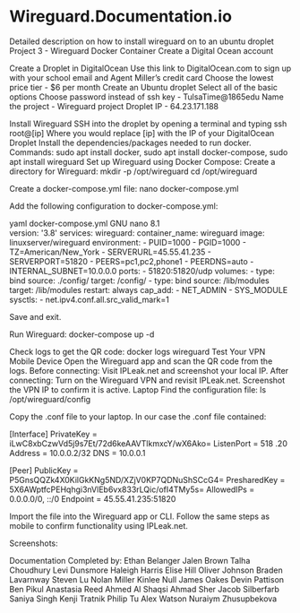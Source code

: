 # Wireguard.Documentation.io
Detailed description on how to install wireguard on to an ubuntu droplet 
Project 3 - Wireguard Docker Container
Create a Digital Ocean account

Create a Droplet in DigitalOcean
Use this link to DigitalOcean.com to sign up with your school email and Agent Miller’s credit card
Choose the lowest price tier - $6 per month
Create an Ubuntu droplet
Select all of the basic options
Choose password instead of ssh key - TulsaTime@1865edu
Name the project - Wireguard project
Droplet IP - 64.23.171.188

Install Wireguard 
SSH into the droplet by opening a terminal and typing ssh root@[ip]
Where you would replace [ip] with the IP of your DigitalOcean Droplet
Install the dependencies/packages needed to run docker. Commands: sudo apt install docker, sudo apt install docker-compose, sudo apt install wireguard
Set up Wireguard using Docker Compose: 
Create a directory for Wireguard: 
mkdir -p /opt/wireguard
cd /opt/wireguard
 
Create a docker-compose.yml file: 
nano docker-compose.yml
 
Add the following configuration to docker-compose.yml: 














yaml  docker-compose.yml
  GNU nano 8.1                                                        
version: '3.8'
services:
  wireguard:
    container_name: wireguard
    image: linuxserver/wireguard
    environment:
      - PUID=1000
      - PGID=1000
      - TZ=American/New_York
      - SERVERURL=45.55.41.235
      - SERVERPORT=51820
      - PEERS=pc1,pc2,phone1
      - PEERDNS=auto
      - INTERNAL_SUBNET=10.0.0.0
    ports:
      - 51820:51820/udp
    volumes:
      - type: bind
        source: ./config/
        target: /config/
      - type: bind
        source: /lib/modules
        target: /lib/modules
    restart: always
    cap_add:
      - NET_ADMIN
      - SYS_MODULE
    sysctls:
      - net.ipv4.conf.all.src_valid_mark=1


Save and exit. 

Run Wireguard: 
docker-compose up -d 
 
Check logs to get the QR code: 
docker logs wireguard 
Test Your VPN 
Mobile Device 
Open the Wireguard app and scan the QR code from the logs. 
Before connecting: 
Visit IPLeak.net and screenshot your local IP. 
After connecting: 
Turn on the Wireguard VPN and revisit IPLeak.net. 
Screenshot the VPN IP to confirm it is active. 
Laptop 
Find the configuration file: 
ls /opt/wireguard/config 
 
Copy the .conf file to your laptop. 
In our case the .conf file contained:

[Interface]
PrivateKey = iLwC8xbCzwVd5j9s7Et/72d6keAAVTlkmxcY/wX6Ako=
ListenPort = 518
.20
Address = 10.0.0.2/32
DNS = 10.0.0.1

[Peer]
PublicKey = P5GnsQQZk4X0KilGkKNg5ND/XZjV0KP7QDNuShSCcG4=
PresharedKey = 5X6AWptfcPEHqhgi3nVlEb6vx833rLQic/ofI4TMy5s=
AllowedIPs = 0.0.0.0/0, ::/0
Endpoint = 45.55.41.235:51820


Import the file into the Wireguard app or CLI. 
Follow the same steps as mobile to confirm functionality using IPLeak.net. 
 
 


Screenshots:










Documentation Completed by: 
Ethan Belanger
Jalen Brown
Talha Choudhury
Levi Dunsmore
Haleigh Harris
Elise Hill
Oliver Johnson
Braden Lavarnway
Steven Lu
Nolan Miller
Kinlee Null
James Oakes
Devin Pattison
Ben Pikul
Anastasia Reed
Ahmed Al Shaqsi
Ahmad Sher
Jacob Silberfarb
Saniya Singh
Kenji Tratnik
Philip Tu
Alex Watson
Nuraiym Zhusupbekova
